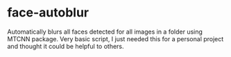 # face-autoblur
Automatically blurs all faces detected for all images in a folder using MTCNN package. Very basic script, I just needed this for a personal project and thought it could be helpful to others.
